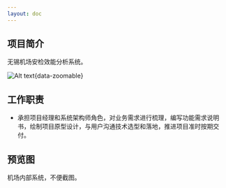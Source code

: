 ```yaml
---
layout: doc
---
```


## 项目简介 ##

无锡机场安检效能分析系统。

![Alt text](/images/cmono-2d88890a1a7de5575e7f37686e24f3f.png){data-zoomable}

## 工作职责 ##

- 承担项目经理和系统架构师角色，对业务需求进行梳理，编写功能需求说明书，绘制项目原型设计，与用户沟通技术选型和落地，推进项目准时按期交付。

## 预览图 ##

机场内部系统，不便截图。
